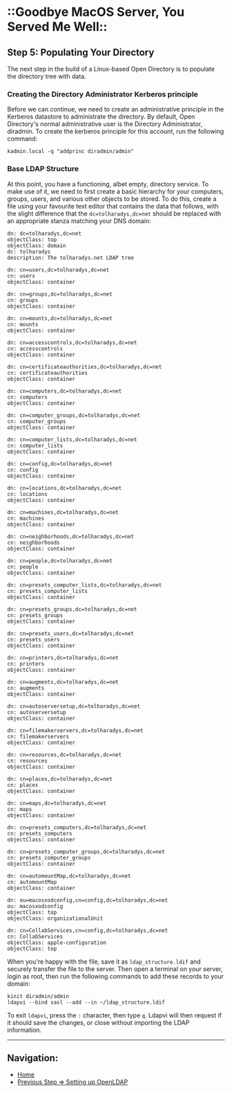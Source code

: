 # ::Goodbye MacOS Server, You Served Me Well::

## Step 5: Populating Your Directory

The next step in the build of a Linux-based Open Directory is to populate the directory tree with data.

### Creating the Directory Administrator Kerberos principle

Before we can continue, we need to create an administrative principle in the Kerberos datastore to administrate the directory. By default, Open Directory's normal administrative user is the Directory Administrator, diradmin. To create the kerberos principle for this account, run the following command:

```shell
kadmin.local -q "addprinc diradmin/admin"
```

### Base LDAP Structure

At this point, you have a functioning, albet empty, directory service. To make use of it, we need to first create a basic hierarchy for your computers, groups, users, and various other objects to be stored. To do this, create a file using your favourite text editor that contains the data that follows, with the slight difference that the `dc=tolharadys,dc=net` should be replaced with an appropriate stanza matching your DNS domain:

```ldif
dn: dc=tolharadys,dc=net
objectClass: top
objectClass: domain
dc: tolharadys
description: The tolharadys.net LDAP tree

dn: cn=users,dc=tolharadys,dc=net
cn: users
objectClass: container

dn: cn=groups,dc=tolharadys,dc=net
cn: groups
objectClass: container

dn: cn=mounts,dc=tolharadys,dc=net
cn: mounts
objectClass: container

dn: cn=accesscontrols,dc=tolharadys,dc=net
cn: accesscontrols
objectClass: container

dn: cn=certificateauthorities,dc=tolharadys,dc=net
cn: certificateauthorities
objectClass: container

dn: cn=computers,dc=tolharadys,dc=net
cn: computers
objectClass: container

dn: cn=computer_groups,dc=tolharadys,dc=net
cn: computer_groups
objectClass: container

dn: cn=computer_lists,dc=tolharadys,dc=net
cn: computer_lists
objectClass: container

dn: cn=config,dc=tolharadys,dc=net
cn: config
objectClass: container

dn: cn=locations,dc=tolharadys,dc=net
cn: locations
objectClass: container

dn: cn=machines,dc=tolharadys,dc=net
cn: machines
objectClass: container

dn: cn=neighborhoods,dc=tolharadys,dc=net
cn: neighborhoods
objectClass: container

dn: cn=people,dc=tolharadys,dc=net
cn: people
objectClass: container

dn: cn=presets_computer_lists,dc=tolharadys,dc=net
cn: presets_computer_lists
objectClass: container

dn: cn=presets_groups,dc=tolharadys,dc=net
cn: presets_groups
objectClass: container

dn: cn=presets_users,dc=tolharadys,dc=net
cn: presets_users
objectClass: container

dn: cn=printers,dc=tolharadys,dc=net
cn: printers
objectClass: container

dn: cn=augments,dc=tolharadys,dc=net
cn: augments
objectClass: container

dn: cn=autoserversetup,dc=tolharadys,dc=net
cn: autoserversetup
objectClass: container

dn: cn=filemakerservers,dc=tolharadys,dc=net
cn: filemakerservers
objectClass: container

dn: cn=resources,dc=tolharadys,dc=net
cn: resources
objectClass: container

dn: cn=places,dc=tolharadys,dc=net
cn: places
objectClass: container

dn: cn=maps,dc=tolharadys,dc=net
cn: maps
objectClass: container

dn: cn=presets_computers,dc=tolharadys,dc=net
cn: presets_computers
objectClass: container

dn: cn=presets_computer_groups,dc=tolharadys,dc=net
cn: presets_computer_groups
objectClass: container

dn: cn=automountMap,dc=tolharadys,dc=net
cn: automountMap
objectClass: container

dn: ou=macosxodconfig,cn=config,dc=tolharadys,dc=net
ou: macosxodconfig
objectClass: top
objectClass: organizationalUnit

dn: cn=CollabServices,cn=config,dc=tolharadys,dc=net
cn: CollabServices
objectClass: apple-configuration
objectClass: top
```

When you're happy with the file, save it as `ldap_structure.ldif` and securely transfer the file to the server. Then open a terminal on your server, login as root, then run the following commands to add these records to your domain:

```shell
kinit diradmin/admin
ldapvi --bind sasl --add --in ~/ldap_structure.ldif
```

To exit `ldapvi`, press the `:` character, then type `q`. Ldapvi will then request if it should save the changes, or close without importing the LDAP information.

---

## Navigation:

* [Home](https://greeneg.github.io)
* [Previous Step => Setting up OpenLDAP](setup_openldap.md)
